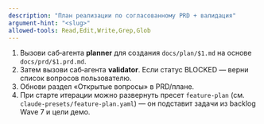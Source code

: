```yaml
---
description: "План реализации по согласованному PRD + валидация"
argument-hint: "<slug>"
allowed-tools: Read,Edit,Write,Grep,Glob
---
```

1) Вызови саб‑агента **planner** для создания `docs/plan/$1.md` на основе `docs/prd/$1.prd.md`.
2) Затем вызови саб‑агента **validator**. Если статус BLOCKED — верни список вопросов пользователю.
3) Обнови раздел «Открытые вопросы» в PRD/плане.
4) При старте итерации можно развернуть пресет `feature-plan` (см. `claude-presets/feature-plan.yaml`) — он подставит задачи из backlog Wave 7 и цели демо.
